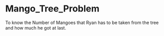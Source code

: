 # Mango_Tree_Problem
To know the Number of Mangoes that Ryan has to be taken from the tree and how much he got at last.

